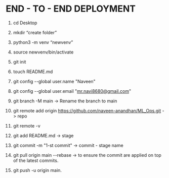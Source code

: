 # END - TO - END DEPLOYMENT

1. cd Desktop 
2. mkdir “create folder”
3. python3 -m venv “newvenv” 
4. source newvenv/bin/activate
5. git init
6. touch README.md

7. git config --global user.name "Naveen"
8. git config --global user.email "mr.navi8680@gmail.com"

9.  git branch -M main -> Rename the branch to main
10. git remote add origin https://github.com/naveen-anandhan/ML_Ops.git  -> repo 
11. git remote -v


12. git add README.md             -> stage
13. git commit -m "1-st commit"   -> commit - stage name
14. git pull origin main --rebase -> to ensure the commit are applied on top of the latest commits.
15. git push -u origin main.
